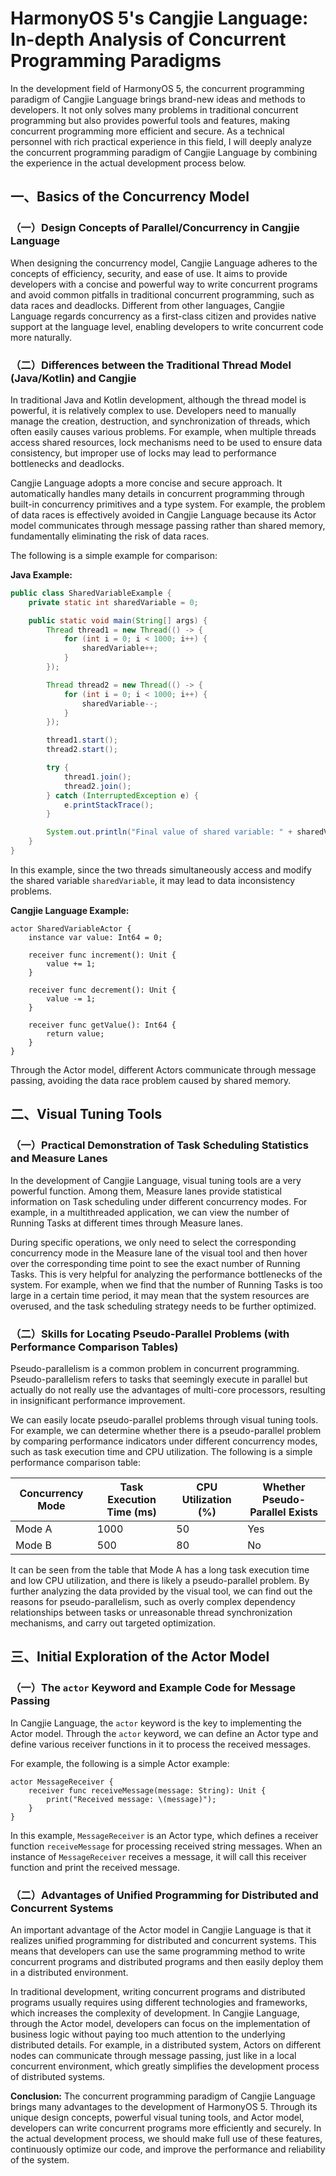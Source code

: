 # HarmonyOS 5's Cangjie Language: In-depth Analysis of Concurrent Programming Paradigms

In the development field of HarmonyOS 5, the concurrent programming paradigm of Cangjie Language brings brand-new ideas and methods to developers. It not only solves many problems in traditional concurrent programming but also provides powerful tools and features, making concurrent programming more efficient and secure. As a technical personnel with rich practical experience in this field, I will deeply analyze the concurrent programming paradigm of Cangjie Language by combining the experience in the actual development process below.

## 一、Basics of the Concurrency Model

### （一）Design Concepts of Parallel/Concurrency in Cangjie Language

When designing the concurrency model, Cangjie Language adheres to the concepts of efficiency, security, and ease of use. It aims to provide developers with a concise and powerful way to write concurrent programs and avoid common pitfalls in traditional concurrent programming, such as data races and deadlocks. Different from other languages, Cangjie Language regards concurrency as a first-class citizen and provides native support at the language level, enabling developers to write concurrent code more naturally.

### （二）Differences between the Traditional Thread Model (Java/Kotlin) and Cangjie

In traditional Java and Kotlin development, although the thread model is powerful, it is relatively complex to use. Developers need to manually manage the creation, destruction, and synchronization of threads, which often easily causes various problems. For example, when multiple threads access shared resources, lock mechanisms need to be used to ensure data consistency, but improper use of locks may lead to performance bottlenecks and deadlocks.

Cangjie Language adopts a more concise and secure approach. It automatically handles many details in concurrent programming through built-in concurrency primitives and a type system. For example, the problem of data races is effectively avoided in Cangjie Language because its Actor model communicates through message passing rather than shared memory, fundamentally eliminating the risk of data races.

The following is a simple example for comparison:

**Java Example:**

```java
public class SharedVariableExample {
    private static int sharedVariable = 0;

    public static void main(String[] args) {
        Thread thread1 = new Thread(() -> {
            for (int i = 0; i < 1000; i++) {
                sharedVariable++;
            }
        });

        Thread thread2 = new Thread(() -> {
            for (int i = 0; i < 1000; i++) {
                sharedVariable--;
            }
        });

        thread1.start();
        thread2.start();

        try {
            thread1.join();
            thread2.join();
        } catch (InterruptedException e) {
            e.printStackTrace();
        }

        System.out.println("Final value of shared variable: " + sharedVariable);
    }
}
```

In this example, since the two threads simultaneously access and modify the shared variable `sharedVariable`, it may lead to data inconsistency problems.

**Cangjie Language Example:**

```cangjie
actor SharedVariableActor {
    instance var value: Int64 = 0;

    receiver func increment(): Unit {
        value += 1;
    }

    receiver func decrement(): Unit {
        value -= 1;
    }

    receiver func getValue(): Int64 {
        return value;
    }
}
```

Through the Actor model, different Actors communicate through message passing, avoiding the data race problem caused by shared memory.

## 二、Visual Tuning Tools

### （一）Practical Demonstration of Task Scheduling Statistics and Measure Lanes

In the development of Cangjie Language, visual tuning tools are a very powerful function. Among them, Measure lanes provide statistical information on Task scheduling under different concurrency modes. For example, in a multithreaded application, we can view the number of Running Tasks at different times through Measure lanes.

During specific operations, we only need to select the corresponding concurrency mode in the Measure lane of the visual tool and then hover over the corresponding time point to see the exact number of Running Tasks. This is very helpful for analyzing the performance bottlenecks of the system. For example, when we find that the number of Running Tasks is too large in a certain time period, it may mean that the system resources are overused, and the task scheduling strategy needs to be further optimized.

### （二）Skills for Locating Pseudo-Parallel Problems (with Performance Comparison Tables)

Pseudo-parallelism is a common problem in concurrent programming. Pseudo-parallelism refers to tasks that seemingly execute in parallel but actually do not really use the advantages of multi-core processors, resulting in insignificant performance improvement.

We can easily locate pseudo-parallel problems through visual tuning tools. For example, we can determine whether there is a pseudo-parallel problem by comparing performance indicators under different concurrency modes, such as task execution time and CPU utilization. The following is a simple performance comparison table:

| Concurrency Mode | Task Execution Time (ms) | CPU Utilization (%) | Whether Pseudo-Parallel Exists |
| ---------------- | ------------------------ | ------------------- | ------------------------------ |
| Mode A           | 1000                     | 50                  | Yes                            |
| Mode B           | 500                      | 80                  | No                             |

It can be seen from the table that Mode A has a long task execution time and low CPU utilization, and there is likely a pseudo-parallel problem. By further analyzing the data provided by the visual tool, we can find out the reasons for pseudo-parallelism, such as overly complex dependency relationships between tasks or unreasonable thread synchronization mechanisms, and carry out targeted optimization.

## 三、Initial Exploration of the Actor Model

### （一）The `actor` Keyword and Example Code for Message Passing

In Cangjie Language, the `actor` keyword is the key to implementing the Actor model. Through the `actor` keyword, we can define an Actor type and define various receiver functions in it to process the received messages.

For example, the following is a simple Actor example:

```cangjie
actor MessageReceiver {
    receiver func receiveMessage(message: String): Unit {
        print("Received message: \(message)");
    }
}
```

In this example, `MessageReceiver` is an Actor type, which defines a receiver function `receiveMessage` for processing received string messages. When an instance of `MessageReceiver` receives a message, it will call this receiver function and print the received message.

### （二）Advantages of Unified Programming for Distributed and Concurrent Systems

An important advantage of the Actor model in Cangjie Language is that it realizes unified programming for distributed and concurrent systems. This means that developers can use the same programming method to write concurrent programs and distributed programs and then easily deploy them in a distributed environment.

In traditional development, writing concurrent programs and distributed programs usually requires using different technologies and frameworks, which increases the complexity of development. In Cangjie Language, through the Actor model, developers can focus on the implementation of business logic without paying too much attention to the underlying distributed details. For example, in a distributed system, Actors on different nodes can communicate through message passing, just like in a local concurrent environment, which greatly simplifies the development process of distributed systems.

**Conclusion:**
 The concurrent programming paradigm of Cangjie Language brings many advantages to the development of HarmonyOS 5. Through its unique design concepts, powerful visual tuning tools, and Actor model, developers can write concurrent programs more efficiently and securely. In the actual development process, we should make full use of these features, continuously optimize our code, and improve the performance and reliability of the system.